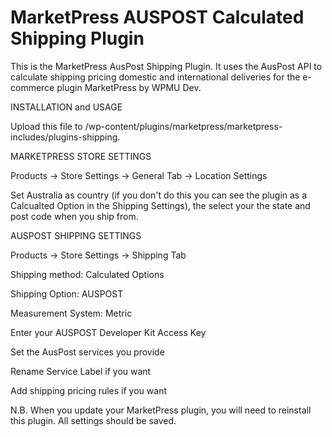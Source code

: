 # MarketPress AUSPOST Calculated Shipping Plugin
This is the MarketPress AusPost Shipping Plugin.  It uses the AusPost API to calculate shipping pricing domestic and international deliveries for the e-commerce plugin MarketPress by WPMU Dev.

INSTALLATION and USAGE

Upload this file to /wp-content/plugins/marketpress/marketpress-includes/plugins-shipping.

MARKETPRESS STORE SETTINGS

Products ->  Store Settings -> General Tab -> Location Settings

Set Australia as country (if you don't do this you can see the plugin as a Calcualted Option in the Shipping Settings), the select your the state and post code when you ship from.

AUSPOST SHIPPING SETTINGS

Products ->  Store Settings -> Shipping Tab

Shipping method: Calculated Options

Shipping Option: AUSPOST

Measurement System: Metric

Enter your AUSPOST Developer Kit Access Key

Set the AusPost services you provide

Rename Service Label if you want

Add shipping pricing rules if you want


N.B. When you update your MarketPress plugin, you will need to reinstall this plugin. All settings should be saved.
